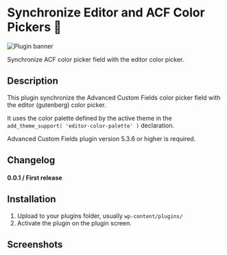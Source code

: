 # Synchronize Editor and ACF Color Pickers 🎨

![Plugin banner](https://mariecomet.fr/wp-content/uploads/2021/02/banner-1544x500-1.png)


Synchronize ACF color picker field with the editor color picker.

## Description

This plugin synchronize the Advanced Custom Fields color picker field with the editor (gutenberg) color picker.

It uses the color palette defined by the active theme in the `add_theme_support( 'editor-color-palette' )` declaration.

Advanced Custom Fields plugin version 5.3.6 or higher is required.

## Changelog

#### 0.0.1 / First release

## Installation

1. Upload to your plugins folder, usually `wp-content/plugins/`
2. Activate the plugin on the plugin screen.

## Screenshots
